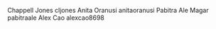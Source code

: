 Chappell Jones cljones
Anita Oranusi anitaoranusi
Pabitra Ale Magar   pabitraale
Alex Cao alexcao8698